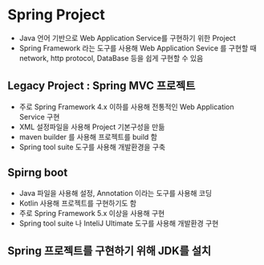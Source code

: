 # Spring Project
* Java 언어 기반으로 Web Application Service를 구현하기 위한 Project
* Spring Framework 라는 도구를 사용해 Web Application Sevice 를 구현할 때
	network, http protocol, DataBase 등을 쉽게 구현할 수 있음

## Legacy Project : Spring MVC 프로젝트
* 주로 Spring Framework 4.x 이하를 사용해 전통적인 Web Application Service 구현
* XML 설정파일을 사용해 Project 기본구성을 만듦
* maven builder 를 사용해 프로젝트를 build 함
* Spring tool suite 도구를 사용해 개발환경을 구축

## Spirng boot 
* Java 파일을 사용해 설정, Annotation 이라는 도구를 사용해 코딩
* Kotlin 사용해 프로젝트를 구현하기도 함
* 주로 Spring Framework 5.x 이상을 사용해 구현
* Spring tool suite 나 InteliJ Ultimate 도구를 사용해 개발환경 구현

## Spring 프로젝트를 구현하기 위해 JDK를 설치
